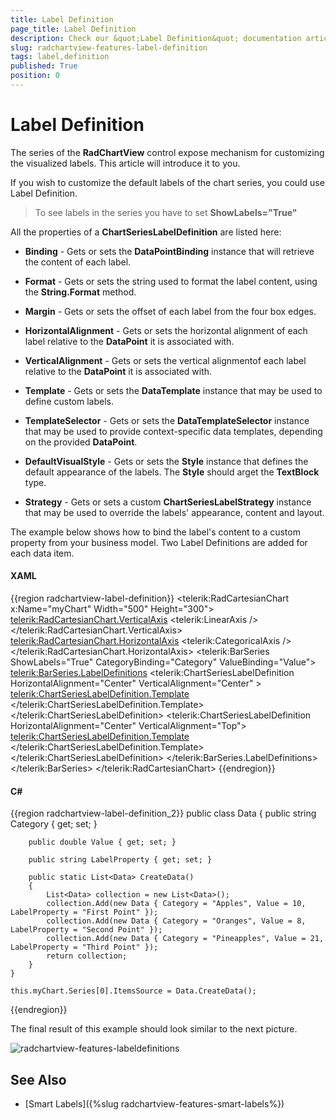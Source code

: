 ```yaml
---
title: Label Definition
page_title: Label Definition
description: Check our &quot;Label Definition&quot; documentation article for the RadChartView {{ site.framework_name }} control.
slug: radchartview-features-label-definition
tags: label,definition
published: True
position: 0
---
```


# Label Definition

The series of the __RadChartView__ control expose mechanism for customizing the visualized labels. This article will introduce it to you.

If you wish to customize the default labels of the chart series, you could use Label Definition.

>To see labels in the series you have to set __ShowLabels="True"__

All the properties of a __ChartSeriesLabelDefinition__ are listed here:

* __Binding__ - Gets or sets the __DataPointBinding__ instance that will retrieve the content of each label.
            

* __Format__ - Gets or sets the string used to format the label content, using the __String.Format__ method.
            

* __Margin__ - Gets or sets the offset of each label from the four box edges.
            

* __HorizontalAlignment__ - Gets or sets the horizontal alignment of each label relative to the __DataPoint__ it is associated with.
            

* __VerticalAlignment__ - Gets or sets the vertical alignmentof each label relative to the __DataPoint__ it is associated with.
            

* __Template__ - Gets or sets the __DataTemplate__ instance that may be used to define custom labels.
            

* __TemplateSelector__ - Gets or sets the __DataTemplateSelector__ instance that may be used to provide context-specific data templates, depending on the provided __DataPoint__.
            

* __DefaultVisualStyle__ - Gets or sets the __Style__ instance that defines the default appearance of the labels. The __Style__ should arget the __TextBlock__ type.
            

* __Strategy__ - Gets or sets a custom __ChartSeriesLabelStrategy__ instance that may be used to override the labels' appearance, content and layout.
            

The example below shows how to bind the label's content to a custom property from your business model. Two Label Definitions are added for each data item.

#### __XAML__
{{region radchartview-label-definition}}
	<telerik:RadCartesianChart x:Name="myChart"
							   Width="500"
							   Height="300">
		<telerik:RadCartesianChart.VerticalAxis>
			<telerik:LinearAxis />
		</telerik:RadCartesianChart.VerticalAxis>
		<telerik:RadCartesianChart.HorizontalAxis>
			<telerik:CategoricalAxis />
		</telerik:RadCartesianChart.HorizontalAxis>
		<telerik:BarSeries ShowLabels="True" CategoryBinding="Category" ValueBinding="Value">
			<telerik:BarSeries.LabelDefinitions>
				<telerik:ChartSeriesLabelDefinition HorizontalAlignment="Center" VerticalAlignment="Center" >
					<telerik:ChartSeriesLabelDefinition.Template>
						<DataTemplate>
							<TextBlock Foreground="DarkBlue" Text="{Binding DataItem.LabelProperty}" />
						</DataTemplate>
					</telerik:ChartSeriesLabelDefinition.Template>
				</telerik:ChartSeriesLabelDefinition>
				<telerik:ChartSeriesLabelDefinition HorizontalAlignment="Center" VerticalAlignment="Top">
					<telerik:ChartSeriesLabelDefinition.Template>
						<DataTemplate>
							<TextBlock Foreground="Black" Text="{Binding DataItem.Value}" />
						</DataTemplate>
					</telerik:ChartSeriesLabelDefinition.Template>
				</telerik:ChartSeriesLabelDefinition>
			</telerik:BarSeries.LabelDefinitions>
		</telerik:BarSeries>
	</telerik:RadCartesianChart>
{{endregion}}

#### __C#__
{{region radchartview-label-definition_2}}
    public class Data
    {
        public string Category { get; set; }

        public double Value { get; set; }

        public string LabelProperty { get; set; }

        public static List<Data> CreateData()
        {
            List<Data> collection = new List<Data>();
            collection.Add(new Data { Category = "Apples", Value = 10, LabelProperty = "First Point" });
            collection.Add(new Data { Category = "Oranges", Value = 8, LabelProperty = "Second Point" });
            collection.Add(new Data { Category = "Pineapples", Value = 21, LabelProperty = "Third Point" });
            return collection;
        }
    }

	this.myChart.Series[0].ItemsSource = Data.CreateData();

{{endregion}}

The final result of this example should look similar to the next picture.

![radchartview-features-labeldefinitions](images/radchartview-features-labeldefinitions.png)

## See Also

 * [Smart Labels]({%slug radchartview-features-smart-labels%})
